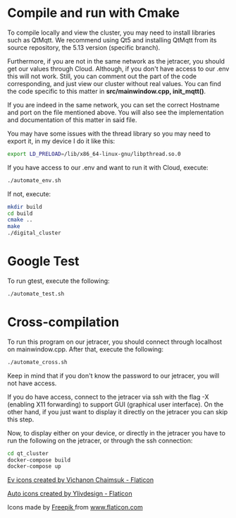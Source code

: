 # Compile and run with Cmake

To compile locally and view the cluster, you may need to install libraries such as QtMqtt. We recommend using Qt5 and installing QtMqtt from its source repository, the 5.13 version (specific branch).

Furthermore, if you are not in the same network as the jetracer, you should get our values through Cloud. Although, if you don't have access to our .env this will not work. Still, you can comment out the part of the code corresponding, and just view our cluster without real values. You can find the code specific to this matter in **src/mainwindow.cpp, init_mqtt()**.

If you are indeed in the same network, you can set the correct Hostname and port on the file mentioned above. You will also see the implementation and documentation of this matter in said file.

You may have some issues with the thread library so you may need to export it, in my device I do it like this:

```bash
export LD_PRELOAD=/lib/x86_64-linux-gnu/libpthread.so.0
```

If you have access to our .env and want to run it with Cloud, execute:

```bash
./automate_env.sh
```

If not, execute:

```bash
mkdir build
cd build
cmake ..
make
./digital_cluster
```

# Google Test

To run gtest, execute the following:

```bash
./automate_test.sh
```

# Cross-compilation

To run this program on our jetracer, you should connect through localhost on mainwindow.cpp. After that, execute the following:

```bash
./automate_cross.sh
```

Keep in mind that if you don't know the password to our jetracer, you will not have access.

If you do have access, connect to the jetracer via ssh with the flag -X (enabling X11 forwarding) to support GUI (graphical user interface). On the other hand, if you just want to display it directly on the jetracer you can skip this step.

Now, to display either on your device, or directly in the jetracer you have to run the following on the jetracer, or through the ssh connection:

```bash
cd qt_cluster
docker-compose build
docker-compose up
```

<a href="https://www.flaticon.com/free-icons/ev" title="ev icons">Ev icons created by Vichanon Chaimsuk - Flaticon</a>

<a href="https://www.flaticon.com/free-icons/auto" title="auto icons">Auto icons created by Ylivdesign - Flaticon</a>

<div> Icons made by <a href="https://www.flaticon.com/authors/freepik" title="Freepik"> Freepik </a> from <a href="https://www.flaticon.com/" title="Flaticon">www.flaticon.com</a></div>
